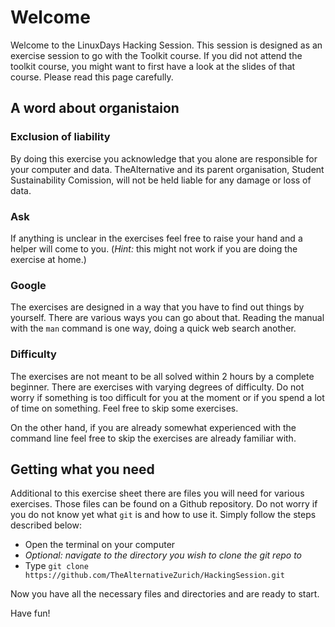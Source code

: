 # Welcome

Welcome to the LinuxDays Hacking Session. This session is designed as an exercise session to go with the Toolkit course. If you did not attend the toolkit course, you might want to first have a look at the slides of that course. Please read this page carefully.

## A word about organistaion

### Exclusion of liability

By doing this exercise you acknowledge that you alone are responsible for your computer and data. TheAlternative and its parent organisation, Student Sustainability Comission, will not be held liable for any damage or loss of data.

### Ask

If anything is unclear in the exercises feel free to raise your hand and a helper will come to you. (*Hint:* this might not work if you are doing the exercise at home.)

### Google

The exercises are designed in a way that you have to find out things by yourself. There are various ways you can go about that. Reading the manual with the `man` command is one way, doing a quick web search another.

### Difficulty

The exercises are not meant to be all solved within 2 hours by a complete beginner. There are exercises with varying degrees of difficulty. Do not worry if something is too difficult for you at the moment or if you spend a lot of time on something. Feel free to skip some exercises.

On the other hand, if you are already somewhat experienced with the command line feel free to skip the exercises are already familiar with.


## Getting what you need

Additional to this exercise sheet there are files you will need for various exercises. Those files can be found on a Github repository. Do not worry if you do not know yet what `git` is and how to use it. Simply follow the steps described below:

* Open the terminal on your computer
* *Optional: navigate to the directory you wish to clone the git repo to*
* Type `git clone https://github.com/TheAlternativeZurich/HackingSession.git`

Now you have all the necessary files and directories and are ready to start.

Have fun!
